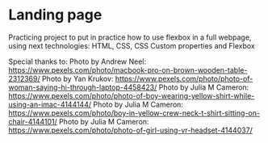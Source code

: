 # Landing page
Practicing project to put in practice how to use flexbox in a full webpage, using next technologies:
HTML, CSS, CSS Custom properties and Flexbox


Special thanks to:
Photo by Andrew Neel: https://www.pexels.com/photo/macbook-pro-on-brown-wooden-table-2312369/
Photo by Yan Krukov: https://www.pexels.com/photo/photo-of-woman-saying-hi-through-laptop-4458423/
Photo by Julia M Cameron: https://www.pexels.com/photo/photo-of-boy-wearing-yellow-shirt-while-using-an-imac-4144144/
Photo by Julia M Cameron: https://www.pexels.com/photo/boy-in-yellow-crew-neck-t-shirt-sitting-on-chair-4144101/
Photo by Julia M Cameron: https://www.pexels.com/photo/photo-of-girl-using-vr-headset-4144037/